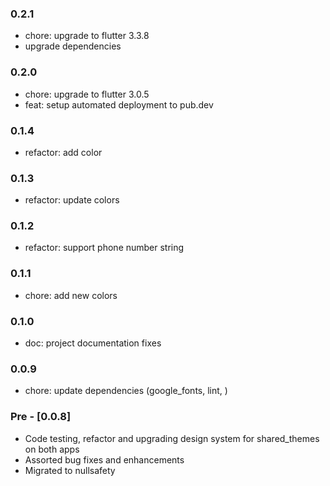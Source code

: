 ### 0.2.1

- chore: upgrade to flutter 3.3.8
- upgrade dependencies

### 0.2.0

- chore: upgrade to flutter 3.0.5
- feat: setup automated deployment to pub.dev

### 0.1.4

- refactor: add color

### 0.1.3

- refactor: update colors

### 0.1.2

- refactor: support phone number string

### 0.1.1

- chore: add new colors

### 0.1.0

- doc: project documentation fixes

### 0.0.9

- chore: update dependencies (google_fonts, lint, )

### Pre - [0.0.8]

- Code testing, refactor and upgrading design system for shared_themes on both apps
- Assorted bug fixes and enhancements
- Migrated to nullsafety

